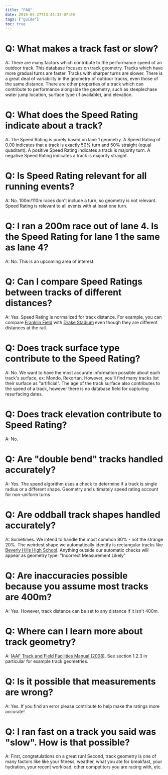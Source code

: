 ```yaml
---
title: "FAQ"
date: 2018-05-27T13:44:33-07:00
tags: ["guide"]
toc: true
---
```

<!--more-->

# Q: What makes a track fast or slow?

A: There are many factors which contribute to the performance speed of an outdoor track. This database focuses on track geometry. Tracks which have more gradual turns are faster. Tracks with sharper turns are slower. There is a great deal of variability in the geometry of outdoor tracks, even those of the same distance. There are other properties of a track which can contribute to performance alongside the geometry, such as steeplechase water jump location, surface type (if available), and elevation.

# Q: What does the Speed Rating indicate about a track?

A: The Speed Rating is purely based on lane 1 geometry. A Speed Rating of 0.00 indicates that a track is exactly 50% turn and 50% straight (equal quadrant). A positive Speed Rating indicates a track is majority turn. A negative Speed Rating indicates a track is majority straight.

# Q: Is Speed Rating relevant for all running events?

A: No. 100m/110m races don't include a turn, so geometry is not relevant. Speed Rating is relevant to all events with at least one turn.  

# Q: I ran a 200m race out of lane 4. Is the Speed Rating for lane 1 the same as lane 4?

A: No. This is an upcoming area of interest.

# Q: Can I compare Speed Ratings between tracks of different distances?

A: Yes. Speed Rating is normalized for track distance. For example, you can compare [Franklin Field](/track/us/pa/franklin-field/) with [Drake Stadium](/track/us/ia/drake-univ/) even though they are different distances at the rail.

# Q: Does track surface type contribute to the Speed Rating?

A: No. We want to have the most accurate information possible about each track's surface, ex: Mondo, Rekortan. However, you'll find many tracks list their surface as "artificial". The age of the track surface also contributes to the speed of a track, however there is no database field for capturing resurfacing dates.

# Q: Does track elevation contribute to Speed Rating?

A: No.

# Q: Are "double bend" tracks handled accurately?

A: Yes. The speed algorithm uses a check to determine if a track is single radius or a different shape. Geometry and ultimately speed rating account for non-uniform turns

# Q: Are oddball track shapes handled accurately?

A: Sometimes. We intend to handle the most common 80% - not the strange 20%. The weirdest shape we automatically identify is rectangular tracks like [Beverly Hills High School](/track/us/ca/beverly-hills-hs/). Anything outside our automatic checks will appear as geometry type: "Incorrect Measurement Likely"

# Q: Are inaccuracies possible because you assume most tracks are 400m?

A: Yes. However, track distance can be set to any distance if it isn't 400m.

# Q: Where can I learn more about track geometry?

A: [IAAF Track and Field Facilities Manual (2008)](https://www.iaaf.org/download/download?filename=77c027b0-46b8-405d-9ffd-889fa28e3f6e.pdf&urlslug=IAAF%20Track%20and%20Field%20Facilities%20). See section 1.2.3 in particular for example track geometries.

# Q: Is it possible that measurements are wrong?

A: Yes. If you find an error please contribute to help make the ratings more accurate!

# Q: I ran fast on a track you said was "slow". How is that possible?

A: First, congratulations on a great run! Second, track geometry is one of many factors like like your fitness, weather, what you ate for breakfast, your hydration, your recent workload, other competitors you are racing with, etc.
